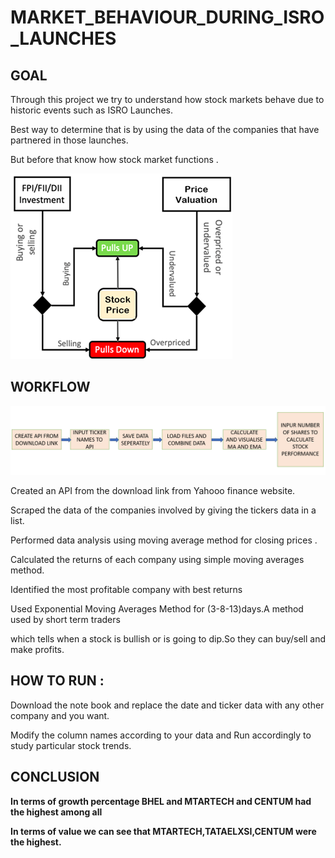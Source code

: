 # MARKET_BEHAVIOUR_DURING_ISRO_LAUNCHES

## GOAL    
    
Through this project we try to understand how stock markets behave due to historic events such as ISRO Launches.
    
Best way to determine that is by using the data of the companies that have partnered in those launches.

But before that know how stock market functions .
   
![How stock market works](image.png)

## WORKFLOW

![WORK FLOW](<STOCK MARKET.PNG>)


Created an API from the download link from Yahooo finance website.

Scraped the data of the companies involved by giving the tickers data in a list.

Performed data analysis using moving average method for closing prices .

Calculated the returns of each company using simple moving averages method.

Identified the most profitable company with best returns

Used Exponential Moving Averages Method for (3-8-13)days.A method used by short term traders

which tells when a stock is bullish or is going to dip.So they can buy/sell and make profits.


## HOW TO RUN :

Download the note book and replace the date and ticker data with any other company and you want.

Modify the column names according to your data and Run accordingly to study particular stock trends.

## CONCLUSION

  **In terms of growth percentage BHEL and MTARTECH and CENTUM had the highest among all**

  
  **In terms of value we can see that MTARTECH,TATAELXSI,CENTUM were the highest.**
